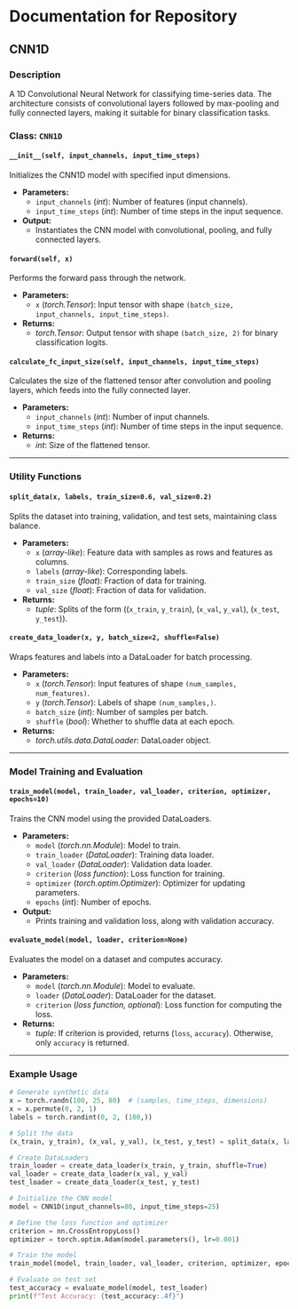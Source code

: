 # Documentation for Repository

## CNN1D

### Description
A 1D Convolutional Neural Network for classifying time-series data. The architecture consists of convolutional layers followed by max-pooling and fully connected layers, making it suitable for binary classification tasks.

### Class: `CNN1D`

#### `__init__(self, input_channels, input_time_steps)`
Initializes the CNN1D model with specified input dimensions.

- **Parameters:**
  - `input_channels` (*int*): Number of features (input channels).
  - `input_time_steps` (*int*): Number of time steps in the input sequence.
- **Output:**
  - Instantiates the CNN model with convolutional, pooling, and fully connected layers.

#### `forward(self, x)`
Performs the forward pass through the network.

- **Parameters:**
  - `x` (*torch.Tensor*): Input tensor with shape `(batch_size, input_channels, input_time_steps)`.
- **Returns:**
  - *torch.Tensor*: Output tensor with shape `(batch_size, 2)` for binary classification logits.

#### `calculate_fc_input_size(self, input_channels, input_time_steps)`
Calculates the size of the flattened tensor after convolution and pooling layers, which feeds into the fully connected layer.

- **Parameters:**
  - `input_channels` (*int*): Number of input channels.
  - `input_time_steps` (*int*): Number of time steps in the input sequence.
- **Returns:**
  - *int*: Size of the flattened tensor.

---

### Utility Functions

#### `split_data(x, labels, train_size=0.6, val_size=0.2)`
Splits the dataset into training, validation, and test sets, maintaining class balance.

- **Parameters:**
  - `x` (*array-like*): Feature data with samples as rows and features as columns.
  - `labels` (*array-like*): Corresponding labels.
  - `train_size` (*float*): Fraction of data for training.
  - `val_size` (*float*): Fraction of data for validation.
- **Returns:**
  - *tuple*: Splits of the form ((`x_train`, `y_train`), (`x_val`, `y_val`), (`x_test`, `y_test`)).

#### `create_data_loader(x, y, batch_size=2, shuffle=False)`
Wraps features and labels into a DataLoader for batch processing.

- **Parameters:**
  - `x` (*torch.Tensor*): Input features of shape `(num_samples, num_features)`.
  - `y` (*torch.Tensor*): Labels of shape `(num_samples,)`.
  - `batch_size` (*int*): Number of samples per batch.
  - `shuffle` (*bool*): Whether to shuffle data at each epoch.
- **Returns:**
  - *torch.utils.data.DataLoader*: DataLoader object.

---

### Model Training and Evaluation

#### `train_model(model, train_loader, val_loader, criterion, optimizer, epochs=10)`
Trains the CNN model using the provided DataLoaders.

- **Parameters:**
  - `model` (*torch.nn.Module*): Model to train.
  - `train_loader` (*DataLoader*): Training data loader.
  - `val_loader` (*DataLoader*): Validation data loader.
  - `criterion` (*loss function*): Loss function for training.
  - `optimizer` (*torch.optim.Optimizer*): Optimizer for updating parameters.
  - `epochs` (*int*): Number of epochs.
- **Output:**
  - Prints training and validation loss, along with validation accuracy.

#### `evaluate_model(model, loader, criterion=None)`
Evaluates the model on a dataset and computes accuracy.

- **Parameters:**
  - `model` (*torch.nn.Module*): Model to evaluate.
  - `loader` (*DataLoader*): DataLoader for the dataset.
  - `criterion` (*loss function, optional*): Loss function for computing the loss.
- **Returns:**
  - *tuple*: If criterion is provided, returns (`loss`, `accuracy`). Otherwise, only `accuracy` is returned.

---

### Example Usage

```python
# Generate synthetic data
x = torch.randn(100, 25, 80)  # (samples, time_steps, dimensions)
x = x.permute(0, 2, 1)
labels = torch.randint(0, 2, (100,))

# Split the data
(x_train, y_train), (x_val, y_val), (x_test, y_test) = split_data(x, labels)

# Create DataLoaders
train_loader = create_data_loader(x_train, y_train, shuffle=True)
val_loader = create_data_loader(x_val, y_val)
test_loader = create_data_loader(x_test, y_test)

# Initialize the CNN model
model = CNN1D(input_channels=80, input_time_steps=25)

# Define the loss function and optimizer
criterion = nn.CrossEntropyLoss()
optimizer = torch.optim.Adam(model.parameters(), lr=0.001)

# Train the model
train_model(model, train_loader, val_loader, criterion, optimizer, epochs=10)

# Evaluate on test set
test_accuracy = evaluate_model(model, test_loader)
print(f"Test Accuracy: {test_accuracy:.4f}")
